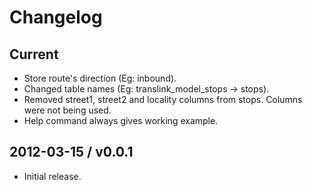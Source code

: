# Changelog

## Current

* Store route's direction (Eg: inbound).
* Changed table names (Eg: translink_model_stops -> stops).
* Removed street1, street2 and locality columns from stops. Columns were not being used.
* Help command always gives working example.

## 2012-03-15 / v0.0.1

* Initial release.
